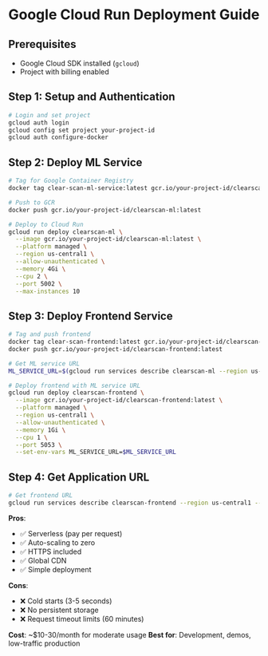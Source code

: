 # Google Cloud Run Deployment Guide

## Prerequisites
- Google Cloud SDK installed (`gcloud`)
- Project with billing enabled

## Step 1: Setup and Authentication
```bash
# Login and set project
gcloud auth login
gcloud config set project your-project-id
gcloud auth configure-docker
```

## Step 2: Deploy ML Service
```bash
# Tag for Google Container Registry
docker tag clear-scan-ml-service:latest gcr.io/your-project-id/clearscan-ml:latest

# Push to GCR
docker push gcr.io/your-project-id/clearscan-ml:latest

# Deploy to Cloud Run
gcloud run deploy clearscan-ml \
  --image gcr.io/your-project-id/clearscan-ml:latest \
  --platform managed \
  --region us-central1 \
  --allow-unauthenticated \
  --memory 4Gi \
  --cpu 2 \
  --port 5002 \
  --max-instances 10
```

## Step 3: Deploy Frontend Service
```bash
# Tag and push frontend
docker tag clear-scan-frontend:latest gcr.io/your-project-id/clearscan-frontend:latest
docker push gcr.io/your-project-id/clearscan-frontend:latest

# Get ML service URL
ML_SERVICE_URL=$(gcloud run services describe clearscan-ml --region us-central1 --format 'value(status.url)')

# Deploy frontend with ML service URL
gcloud run deploy clearscan-frontend \
  --image gcr.io/your-project-id/clearscan-frontend:latest \
  --platform managed \
  --region us-central1 \
  --allow-unauthenticated \
  --memory 1Gi \
  --cpu 1 \
  --port 5053 \
  --set-env-vars ML_SERVICE_URL=$ML_SERVICE_URL
```

## Step 4: Get Application URL
```bash
# Get frontend URL
gcloud run services describe clearscan-frontend --region us-central1 --format 'value(status.url)'
```

**Pros**:
- ✅ Serverless (pay per request)
- ✅ Auto-scaling to zero
- ✅ HTTPS included
- ✅ Global CDN
- ✅ Simple deployment

**Cons**:
- ❌ Cold starts (3-5 seconds)
- ❌ No persistent storage
- ❌ Request timeout limits (60 minutes)

**Cost**: ~$10-30/month for moderate usage
**Best for**: Development, demos, low-traffic production
